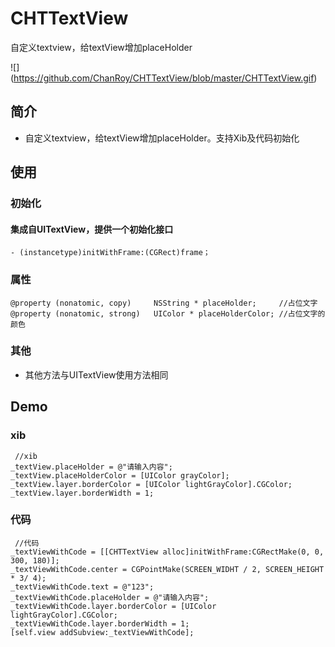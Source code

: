 # CHTTextView

自定义textview，给textView增加placeHolder

![] (https://github.com/ChanRoy/CHTTextView/blob/master/CHTTextView.gif)

## 简介

* 自定义textview，给textView增加placeHolder。支持Xib及代码初始化 

## 使用

### 初始化

#### 集成自UITextView，提供一个初始化接口

    - (instancetype)initWithFrame:(CGRect)frame；

### 属性

    @property (nonatomic, copy)     NSString * placeHolder;     //占位文字
    @property (nonatomic, strong)   UIColor * placeHolderColor; //占位文字的颜色

### 其他

* 其他方法与UITextView使用方法相同

## Demo

### xib
     //xib
    _textView.placeHolder = @"请输入内容";
    _textView.placeHolderColor = [UIColor grayColor];
    _textView.layer.borderColor = [UIColor lightGrayColor].CGColor;
    _textView.layer.borderWidth = 1;

### 代码
    
     //代码
    _textViewWithCode = [[CHTTextView alloc]initWithFrame:CGRectMake(0, 0, 300, 180)];
    _textViewWithCode.center = CGPointMake(SCREEN_WIDHT / 2, SCREEN_HEIGHT * 3/ 4);
    _textViewWithCode.text = @"123";
    _textViewWithCode.placeHolder = @"请输入内容";
    _textViewWithCode.layer.borderColor = [UIColor lightGrayColor].CGColor;
    _textViewWithCode.layer.borderWidth = 1;
    [self.view addSubview:_textViewWithCode];

